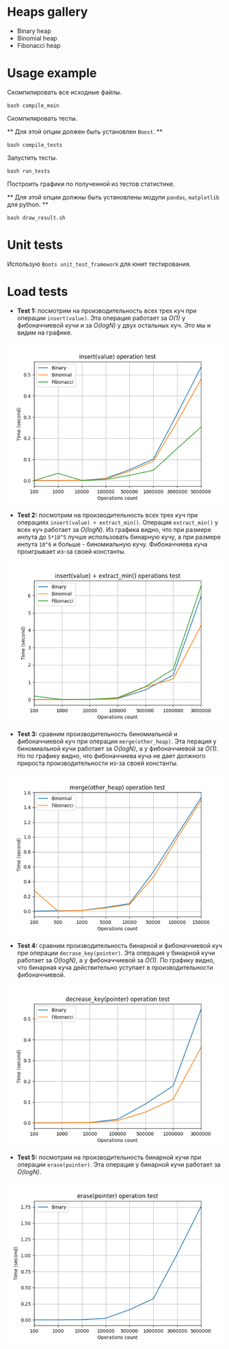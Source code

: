 # Heaps gallery
- Binary heap
- Binomial heap
- Fibonacci heap

# Usage example

Скомпилировать все исходные файлы.

```
bash compile_main
```

Скомпилировать тесты.

** Для этой опции должен быть установлен `Boost`. **

```
bash compile_tests
```

Запустить тесты.

```
bash run_tests
```

Построить графики по полученной из тестов статистике.

** Для этой опции должны быть установлены модули `pandas`, `matplotlib` для python. **

```
bash draw_result.sh
```

# Unit tests

Использую `Boots unit_test_framework` для юнит тестирования.

# Load tests

- **Test 1:** посмотрим на производительность всех трех куч при операции `insert(value)`. Эта операция работает за *O(1)* у фибоначчиевой кучи и за *O(logN)* у двух остальных куч. Это мы и видим на графике.

![load_test1_result](graphics/load_test1_result.png)

- **Test 2:** посмотрим на производительность всех трех куч при операциях `insert(value) + extract_min()`. Операция `extract_min()` у всех куч работает за *O(logN)*. Из графика видно, что при размере инпута до `5*10^5` лучше использовать бинарную кучу, а при размере инпута `10^6` и больше - биномиальную кучу. Фибоначчиева куча проигрывает из-за своей константы.

![load_test2_result](graphics/load_test2_result.png)

- **Test 3:** сравним производительность биномиальной и фибоначчиевой куч при операции `merge(other_heap)`. Эта перация у биномиальной кучи работает за *O(logN)*, а у фибоначчиевой за *O(1)*. Но по графику видно, что фибоначчиева куча не дает должного прироста производительности из-за своей константы.

![load_test3_result](graphics/load_test3_result.png)

- **Test 4:** сравним производительность бинарной и фибоначчиевой куч при операции `decrase_key(pointer)`. Эта операция у бинарной кучи работает за *O(logN)*, а у фибоначчиевой за *O(1)*. По графику видно, что бинарная куча действительно уступает в производительности фибоначчиевой.

![load_test4_result](graphics/load_test4_result.png)

- **Test 5:** посмотрим на производительность бинарной кучи при операции `erase(pointer)`. Эта операция у бинарной кучи работает за *O(logN)*.

![load_test5_result](graphics/load_test5_result.png)
